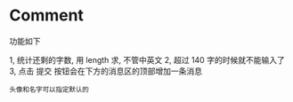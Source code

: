 # Comment

功能如下

  1, 统计还剩的字数, 用 length 求, 不管中英文
  2, 超过 140 字的时候就不能输入了
  3, 点击 提交 按钮会在下方的消息区的顶部增加一条消息

    头像和名字可以指定默认的
